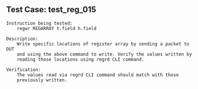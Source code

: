 
Test Case: test_reg_015
-----------------------

    Instruction being tested:
        regwr REGARRAY t.field h.field

    Description:
        Write specific locations of register array by sending a packet to DUT
        and using the above command to write. Verify the values written by
        reading those locations using regrd CLI command.

    Verification:
        The values read via regrd CLI command should match with those
        previously written.
